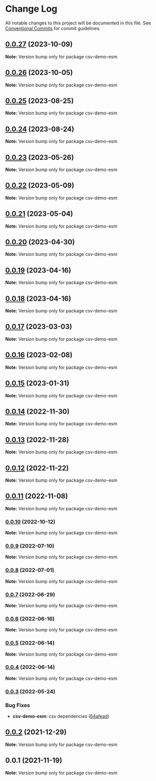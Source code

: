 # Change Log

All notable changes to this project will be documented in this file.
See [Conventional Commits](https://conventionalcommits.org) for commit guidelines.

## [0.0.27](https://github.com/adaltas/node-csv/compare/csv-demo-esm@0.0.26...csv-demo-esm@0.0.27) (2023-10-09)

**Note:** Version bump only for package csv-demo-esm





## [0.0.26](https://github.com/adaltas/node-csv/compare/csv-demo-esm@0.0.25...csv-demo-esm@0.0.26) (2023-10-05)

**Note:** Version bump only for package csv-demo-esm





## [0.0.25](https://github.com/adaltas/node-csv/compare/csv-demo-esm@0.0.24...csv-demo-esm@0.0.25) (2023-08-25)

**Note:** Version bump only for package csv-demo-esm





## [0.0.24](https://github.com/adaltas/node-csv/compare/csv-demo-esm@0.0.23...csv-demo-esm@0.0.24) (2023-08-24)

**Note:** Version bump only for package csv-demo-esm





## [0.0.23](https://github.com/adaltas/node-csv/compare/csv-demo-esm@0.0.22...csv-demo-esm@0.0.23) (2023-05-26)

**Note:** Version bump only for package csv-demo-esm





## [0.0.22](https://github.com/adaltas/node-csv/compare/csv-demo-esm@0.0.21...csv-demo-esm@0.0.22) (2023-05-09)

**Note:** Version bump only for package csv-demo-esm





## [0.0.21](https://github.com/adaltas/node-csv/compare/csv-demo-esm@0.0.20...csv-demo-esm@0.0.21) (2023-05-04)

**Note:** Version bump only for package csv-demo-esm





## [0.0.20](https://github.com/adaltas/node-csv/compare/csv-demo-esm@0.0.19...csv-demo-esm@0.0.20) (2023-04-30)

**Note:** Version bump only for package csv-demo-esm





## [0.0.19](https://github.com/adaltas/node-csv/compare/csv-demo-esm@0.0.17...csv-demo-esm@0.0.19) (2023-04-16)

**Note:** Version bump only for package csv-demo-esm





## [0.0.18](https://github.com/adaltas/node-csv/compare/csv-demo-esm@0.0.17...csv-demo-esm@0.0.18) (2023-04-16)

**Note:** Version bump only for package csv-demo-esm





## [0.0.17](https://github.com/adaltas/node-csv/compare/csv-demo-esm@0.0.16...csv-demo-esm@0.0.17) (2023-03-03)

**Note:** Version bump only for package csv-demo-esm





## [0.0.16](https://github.com/adaltas/node-csv/compare/csv-demo-esm@0.0.15...csv-demo-esm@0.0.16) (2023-02-08)

**Note:** Version bump only for package csv-demo-esm





## [0.0.15](https://github.com/adaltas/node-csv/compare/csv-demo-esm@0.0.14...csv-demo-esm@0.0.15) (2023-01-31)

**Note:** Version bump only for package csv-demo-esm





## [0.0.14](https://github.com/adaltas/node-csv/compare/csv-demo-esm@0.0.13...csv-demo-esm@0.0.14) (2022-11-30)

**Note:** Version bump only for package csv-demo-esm





## [0.0.13](https://github.com/adaltas/node-csv/compare/csv-demo-esm@0.0.12...csv-demo-esm@0.0.13) (2022-11-28)

**Note:** Version bump only for package csv-demo-esm





## [0.0.12](https://github.com/adaltas/node-csv/compare/csv-demo-esm@0.0.11...csv-demo-esm@0.0.12) (2022-11-22)

**Note:** Version bump only for package csv-demo-esm





## [0.0.11](https://github.com/adaltas/node-csv/compare/csv-demo-esm@0.0.10...csv-demo-esm@0.0.11) (2022-11-08)

**Note:** Version bump only for package csv-demo-esm





### [0.0.10](https://github.com/adaltas/node-csv/compare/csv-demo-esm@0.0.9...csv-demo-esm@0.0.10) (2022-10-12)

**Note:** Version bump only for package csv-demo-esm





### [0.0.9](https://github.com/adaltas/node-csv/compare/csv-demo-esm@0.0.8...csv-demo-esm@0.0.9) (2022-07-10)

**Note:** Version bump only for package csv-demo-esm





### [0.0.8](https://github.com/adaltas/node-csv/compare/csv-demo-esm@0.0.7...csv-demo-esm@0.0.8) (2022-07-01)

**Note:** Version bump only for package csv-demo-esm





### [0.0.7](https://github.com/adaltas/node-csv/compare/csv-demo-esm@0.0.6...csv-demo-esm@0.0.7) (2022-06-29)

**Note:** Version bump only for package csv-demo-esm





### [0.0.6](https://github.com/adaltas/node-csv/compare/csv-demo-esm@0.0.5...csv-demo-esm@0.0.6) (2022-06-16)

**Note:** Version bump only for package csv-demo-esm





### [0.0.5](https://github.com/adaltas/node-csv/compare/csv-demo-esm@0.0.4...csv-demo-esm@0.0.5) (2022-06-14)

**Note:** Version bump only for package csv-demo-esm





### [0.0.4](https://github.com/adaltas/node-csv/compare/csv-demo-esm@0.0.3...csv-demo-esm@0.0.4) (2022-06-14)

**Note:** Version bump only for package csv-demo-esm





### [0.0.3](https://github.com/adaltas/node-csv/compare/csv-demo-esm@0.0.2...csv-demo-esm@0.0.3) (2022-05-24)


### Bug Fixes

* **csv-demo-esm:** csv dependencies ([64afead](https://github.com/adaltas/node-csv/commit/64afead8dc41b9d379c9761ddb70d6a29251b4e2))



## [0.0.2](https://github.com/adaltas/node-csv/compare/csv-demo-esm@0.0.1...csv-demo-esm@0.0.2) (2021-12-29)

**Note:** Version bump only for package csv-demo-esm





## 0.0.1 (2021-11-19)

**Note:** Version bump only for package csv-demo-esm
